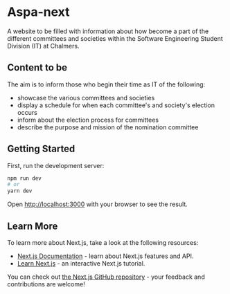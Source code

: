 
# Aspa-next
A website to be filled with information about how become a part of 
the different committees and societies within the Software Engineering 
Student Division (IT) at Chalmers.

## Content to be
The aim is to inform those who begin their time as IT of the following:
* showcase the various committees and societies
* display a schedule for when each committee's and society's election occurs
* inform about the election process for committees
* describe the purpose and mission of the nomination committee

## Getting Started

First, run the development server:

```bash
npm run dev
# or
yarn dev
```

Open [http://localhost:3000](http://localhost:3000) with your browser to see the result.


## Learn More

To learn more about Next.js, take a look at the following resources:

- [Next.js Documentation](https://nextjs.org/docs) - learn about Next.js features and API.
- [Learn Next.js](https://nextjs.org/learn) - an interactive Next.js tutorial.

You can check out [the Next.js GitHub repository](https://github.com/vercel/next.js/) - your feedback and contributions are welcome!
